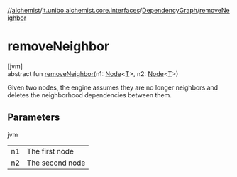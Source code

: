 //[alchemist](../../../index.md)/[it.unibo.alchemist.core.interfaces](../index.md)/[DependencyGraph](index.md)/[removeNeighbor](remove-neighbor.md)

# removeNeighbor

[jvm]\
abstract fun [removeNeighbor](remove-neighbor.md)(n1: [Node](../../it.unibo.alchemist.model.interfaces/-node/index.md)<[T](../../it.unibo.alchemist.boundary.interfaces/-output-monitor/index.md)>, n2: [Node](../../it.unibo.alchemist.model.interfaces/-node/index.md)<[T](../../it.unibo.alchemist.boundary.interfaces/-output-monitor/index.md)>)

Given two nodes, the engine assumes they are no longer neighbors and deletes the neighborhood dependencies between them.

## Parameters

jvm

| | |
|---|---|
| n1 | The first node |
| n2 | The second node |
